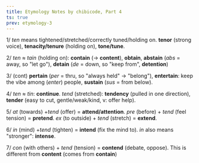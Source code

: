 ```yaml
---
title: Etymology Notes by chibicode, Part 4
ts: true
prev: etymology-3
---
```


1/ *ten* means tightened/stretched/correctly tuned/holding on. **tenor** (strong voice), **tenacity/tenure** (holding on), **tone/tune**.

2/ *ten* ≈ *tain* (holding on): **contain** (→ **content**), **obtain**, **abstain** (*abs* = away, so "let go"), **detain** (*de* = down, so "keep from", **detention**)

3/ (cont) **pertain** (*per* = thru, so "always held" → "belong"), **entertain**: keep the vibe among (*enter*) people, **sustain** (*sus* = from below).

4/ *ten* ≈ *tin*: **continue**. *tend* (stretched): **tendency** (pulled in one direction), **tender** (easy to cut, gentle/weak/kind, v: offer help).

5/ *at* (towards) +*tend* (offer) = **attend/attention**. *pre* (before) + *tend* (feel tension) = **pretend**. *ex* (to outside) + *tend* (stretch) = **extend**.

6/ *in* (mind) +*tend* (tighten) = **intend** (fix the mind to). *in* also means "stronger": **intense**.

7/ *con* (with others) + *tend* (tension) = **contend** (debate, oppose). This is different from **content** (comes from **contain**)

